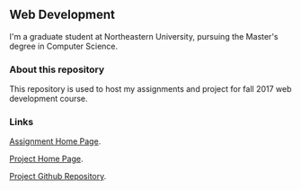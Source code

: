 ## Web Development

I'm a graduate student at Northeastern University, pursuing the Master's degree in Computer Science.

### About this repository

This repository is used to host my assignments and project for fall 2017 web development course.

### Links

[Assignment Home Page](https://webdev-yang-jiaxin.herokuapp.com/).

[Project Home Page](https://photoshare-yang-jiaxin.herokuapp.com/).

[Project Github Repository](https://github.com/Jason-Jiaxin/photoshare-yang-jiaxin).

